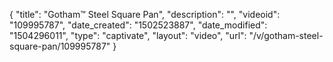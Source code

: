 {
    "title": "Gotham&trade; Steel Square Pan",
    "description": "",
    "videoid": "109995787",
    "date_created": "1502523887",
    "date_modified": "1504296011",
    "type": "captivate",
    "layout": "video",
    "url": "\/v\/gotham-steel-square-pan\/109995787"
}